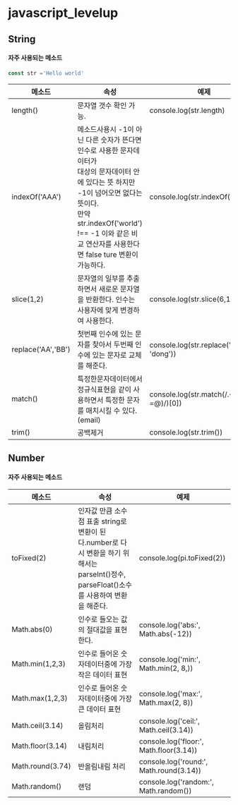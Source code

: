 # javascript_levelup

## String
#### 자주 사용되는 메소드
```js
const str ='Hello world'
```
메소드 | 속성 | 예제
--|--|--
length() | 문자열 갯수 확인 가능. | console.log(str.length)
indexOf('AAA') | 메소드사용시 -1이 아닌 다른 숫자가 뜬다면 인수로 사용한 문자데이터가</br>대상의 문자데이터 안에 있다는 뜻 하지만 -1이 넘어오면 없다는 뜻이다.</br>만약 str.indexOf('world') !== -1 이와 같은 비교 연산자를 사용한다면 false ture 변환이 가능하다. | console.log(str.indexOf('world'))
slice(1,2) | 문자열의 일부를 추출하면서 새로운 문자열을 반환한다. 인수는 사용자에 맞게 변경하여 사용한다. | console.log(str.slice(6,11))
replace('AA','BB') | 첫번째 인수에 있는 문자를 찾아서 두번째 인수에 있는 문자로 교체를 해준다. | console.log(str.replace('world', 'dong'))
match() | 특정한문자데이터에서 정규식표현을 같이 사용하면서 특정한 문자를 매치시킬 수 있다.(email) | console.log(str.match(/.+(?=@)/)[0])
trim() | 공백제거  | console.log(str.trim())


## Number
#### 자주 사용되는 메소드
메소드 | 속성 | 예제
--|--|--
toFixed(2) | 인자값 만큼 소수점 표출 string로 변환이 된다.number로 다시 변환을 하기 위해서는  parseInt()정수, parseFloat()소수 를 사용하여 변환을 해준다. | console.log(pi.toFixed(2))
Math.abs(0) | 인수로 들오는 값의 절대값을 표현한다. | console.log('abs:', Math.abs(-12))
Math.min(1,2,3) | 인수로 들어온 숫자데이터중에 가장 작은 데이터 표현 | console.log('min:', Math.min(2, 8,))
Math.max(1,2,3) | 인수로 들어온 숫자데이터중에 가장 큰 데이터 표현 |console.log('max:', Math.max(2, 8))
Math.ceil(3.14) | 올림처리 | console.log('ceil:', Math.ceil(3.14))
Math.floor(3.14) | 내림처리 | console.log('floor:', Math.floor(3.14))
Math.round(3.74) | 반올림내림 처리 | console.log('round:', Math.round(3.14))
Math.random() | 랜덤 | console.log('random:', Math.random())



##

